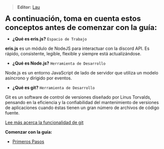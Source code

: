 
> **<i class="fas fa-users"></i> Editor:** [Lau](https://github.com/Lauuu)

<font size=5> **A continuación, toma en cuenta estos conceptos antes de comenzar con la guía:** </font>

* **¿Qué es eris.js?** `Espacio de Trabajo`

**eris.js** es un módulo de NodeJS para interactuar con la discord API. Es rápido, consistente, legible, flexible y siempre está actualizándose.

* **¿Qué es Node.js?** `Herramienta de Desarrollo`

Node.js es un entorno JavaScript de lado de servidor que utiliza un modelo asíncrono y dirigido por eventos.

* **¿Qué es git?** `Herramienta de Desarrollo`

Git es un software de control de versiones diseñado por Linus Torvalds, pensando en la eficiencia y la confiabilidad del mantenimiento de versiones de aplicaciones cuando éstas tienen un gran número de archivos de código fuente.

[Lee más acerca la funcionalidad de git](https://git-scm.com/book/es/v1/Empezando-Fundamentos-de-Git)

**<i class="fas fa-arrow-circle-right"></i> Comenzar con la guía:**
* [Primeros Pasos](/js/eris/primeros-pasos.md)
